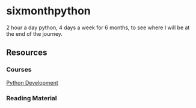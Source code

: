 # sixmonthpython

2 hour a day python, 4 days a week for 6 months, to see where I will be at the end of the journey.

## Resources
### Courses
[Python Development](https://linuxacademy.com/cp/modules/view/id/311)

### Reading Material
